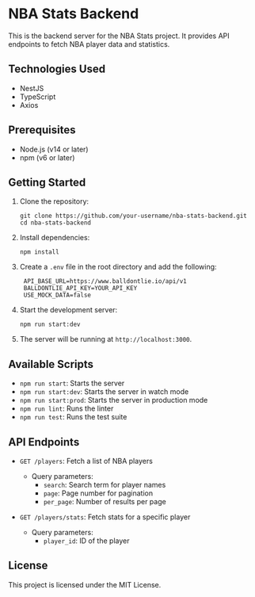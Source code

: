 # NBA Stats Backend

This is the backend server for the NBA Stats project. It provides API endpoints to fetch NBA player data and statistics.

## Technologies Used

- NestJS
- TypeScript
- Axios

## Prerequisites

- Node.js (v14 or later)
- npm (v6 or later)

## Getting Started

1. Clone the repository:
   ```
   git clone https://github.com/your-username/nba-stats-backend.git
   cd nba-stats-backend
   ```

2. Install dependencies:
   ```
   npm install
   ```

3. Create a `.env` file in the root directory and add the following:
   ```
    API_BASE_URL=https://www.balldontlie.io/api/v1
    BALLDONTLIE_API_KEY=YOUR_API_KEY
    USE_MOCK_DATA=false
   ```

4. Start the development server:
   ```
   npm run start:dev
   ```

5. The server will be running at `http://localhost:3000`.

## Available Scripts

- `npm run start`: Starts the server
- `npm run start:dev`: Starts the server in watch mode
- `npm run start:prod`: Starts the server in production mode
- `npm run lint`: Runs the linter
- `npm run test`: Runs the test suite

## API Endpoints

- `GET /players`: Fetch a list of NBA players
  - Query parameters:
    - `search`: Search term for player names
    - `page`: Page number for pagination
    - `per_page`: Number of results per page

- `GET /players/stats`: Fetch stats for a specific player
  - Query parameters:
    - `player_id`: ID of the player

## License

This project is licensed under the MIT License.